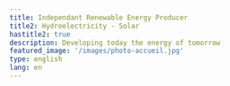 ```yaml
---
title: Independant Renewable Energy Producer
title2: Hydroelectricity - Solar
hastitle2: true
description: Developing today the energy of tomorrow
featured_image: '/images/photo-accueil.jpg'
type: english
lang: en
---
```

